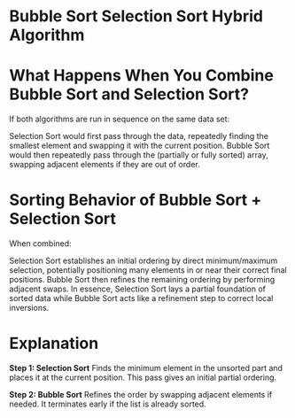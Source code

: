 # Bubble Sort Selection Sort Hybrid Algorithm


# What Happens When You Combine Bubble Sort and Selection Sort?
If both algorithms are run in sequence on the same data set:

Selection Sort would first pass through the data, repeatedly finding the smallest element and swapping it with the current position.
Bubble Sort would then repeatedly pass through the (partially or fully sorted) array, swapping adjacent elements if they are out of order.

# Sorting Behavior of Bubble Sort + Selection Sort
When combined:

Selection Sort establishes an initial ordering by direct minimum/maximum selection, potentially positioning many elements in or near their correct final positions.
Bubble Sort then refines the remaining ordering by performing adjacent swaps.
In essence, Selection Sort lays a partial foundation of sorted data while Bubble Sort acts like a refinement step to correct local inversions.


# Explanation

__Step 1: Selection Sort__
Finds the minimum element in the unsorted part and places it at the current position. This pass gives an initial partial ordering.


__Step 2: Bubble Sort__
Refines the order by swapping adjacent elements if needed. It terminates early if the list is already sorted.
